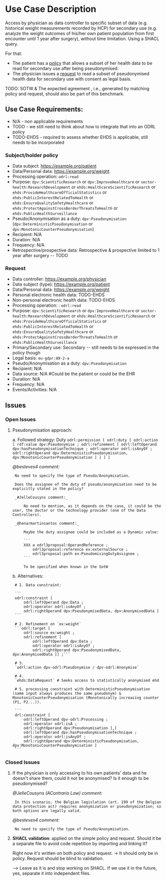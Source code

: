 # Use Case Description

Access by physician as data controller to specific subset of data (e.g. historical weight measurements recorded by HCP) for secondary use (e.g. analyze the weight outcomes of his/her own patient population from first encounter until 1 year after surgery), without time limitation. Using a SHACL query.

For that:
- The patient has a [policy](policy-10.ttl) that allows a subset of her health data to be read for secondary use after being pseudonymised.
- The physician issues a [request](request-10.ttl) to read a subset of pseudonymised health data for secondary use with consent as legal basis.

TODO: SOTW & The expected agreement , i.e., generated by matching policy and request, should also be part of this benchmark.

## Use Case Requirements:

- N/A - non applicable requirements
- TODO - we still need to think about how to integrate that into an ODRL policy
- TODO-EHDS - required to assess whether EHDS is applicable, still needs to be incorporated 

### Subject/holder policy

- Data subject: <https://example.org/patient>
- Data/Personal data: <https://example.org/weight>
- Processing operation: `odrl:read`
- Purpose: `dpv:ScientificResearch` or `dpv:ImproveHealthcare` or `sector-health:ResearchDevelopment` or `ehds:HealthcareScientificResearch` or `ehds:ProvideHealthcareOfficialStatistics` or `ehds:PublicInterestRelatedToHealth` or `ehds:EnsureQualitySafetyHealthcare` or `ehds:ProtectAgainstCrossBorderThreatsToHealth` or `ehds:PublicHealthSurveillance` 
- Pseudo/Anonymisation as a duty: `dpv:Pseudonymisation` (`dpv:DeterministicPseudonymisation` or `dpv:MonotonicCounterPseudonymisation`)
- Recipient: N/A
- Duration: N/A
- Frequency: N/A
- Retrospective/prospective data: Retrospective & prospective limited to 1 year after surgery -- TODO

### Request

- Data controller: <https://example.org/physician>
- Data subject (type): <https://example.org/patient>
- Data/Personal data: <https://example.org/weight>
- Personal electronic health data: TODO-EHDS
- Non-personal electronic health data: TODO-EHDS
- Processing operation: : `odrl:read`
- Purpose: `dpv:ScientificResearch` or `dpv:ImproveHealthcare` or `sector-health:ResearchDevelopment` or `ehds:HealthcareScientificResearch` or `ehds:ProvideHealthcareOfficialStatistics` or `ehds:PublicInterestRelatedToHealth` or `ehds:EnsureQualitySafetyHealthcare` or `ehds:ProtectAgainstCrossBorderThreatsToHealth` or `ehds:PublicHealthSurveillance` 
- Primary/Secondary use: Secondary -- still needs to be expressed in the policy though
- Legal basis: `eu-gdpr:A9-2-a`
- Pseudo/Anonymisation as a duty: `dpv:Pseudonymisation` 
- Recipient: N/A
- Data source: N/A #Could be the patient or could be the EHR
- Duration: N/A
- Frequency: N/A
- Events/Activities: N/A

## Issues
### Open Issues

1. Pseudonymisation approach:

    a. Followed strategy: Duty 
        ```
        odrl:permission [
            odrl:duty [
                odrl:action [
                    rdf:value dpv:Pseudonymise ;
                    odrl:refinement [
                        odrl:leftOperand dpv:hasPseudonymisationTechnique ;
                        odrl:operator odrl:isAnyOf ;
                        odrl:rightOperand dpv:DeterministicPseudonymisation, dpv:MonotonicCounterPseudonymisation ] ] ] ]
        ```

    _@besteves4 comment:_

        No need to specify the type of Pseudo/Anonymisation.

        Does the assignee of the duty of pseudo/anonymisation need to be explicitly stated in the policy?

        _#JelleCousyns comment:_

            No need to mention, as it depends on the case, it could be the user, the doctor or the technology provider (one of the Data Controllers). 

        _@henarmartinsantos comment:_

            Maybe the duty assignee could be included as a Dynamic value: 
            
            ```
            XXX a odrl3proposal:OperandReference ;
                odrl3proposal:reference ex:externalSource ;
                odrl3proposal:path ex:PseudomisingDutyAssignee ;
            ```

            To be specified when known in the SotW
            
    b. Alternatives:
            
        # 1. Data constraint:

        ```
        odrl:constraint [
            odrl:leftOperand dpv:Data ;
            odrl:operator odrl:isAnyOf ;
            odrl:rightOperand dpv:PseudonymisedData, dpv:AnonymisedData ]
        ```

        # 2. Refinement on `ex:weight`
        ```odrl:target [
            odrl:source ex:weight ;
            odrl:refinement [
                odrl:leftOperand dpv:Data ;
                odrl:operator odrl:isAnyOf ;
                odrl:rightOperand dpv:PseudonymisedData, dpv:AnonymisedData ]] ;```

        # 3. 
        `odrl:action dpv-odrl:Pseudonymise / dpv-odrl:Anonymise`

        # 4. 
        `ehds:DataRequest` # Seeks access to statistically anonymised ehd

        # 5. processing constraint with DeterministicPseudonymisation (same input always produces the same pseudonym) & MonotonicCounterPseudonymisation (Monotonically increasing counter (P1, P2...)).

        ```
        drl:constraint [
            odrl:leftOperand dpv-odrl:Processing ;
            odrl:operator odrl:isA ;
            odrl:rightOperand dpv:Pseudonymisation ],[
            odrl:leftOperand dpv:hasPseudonymisationTechnique ;
            odrl:operator odrl:isAnyOf ;
            odrl:rightOperand dpv:DeterministicPseudonymisation, dpv:MonotonicCounterPseudonymisation ]
        ```

### Closed Issues

1. If the physician is only accessing to his own patients' data and he doesn't share them, could it not be anonymised? Is it enough to be pseudonymised?

    _@JelleCousyns (AContrario Law) comment:_

        In this scenario, the Belgian legislation (art. 199 of the Belgian data protection act) requires anonymization or pseudonymization; so both options are legally valid. 
    
    _@besteves4 comment:_

        No need to specify the type of Pseudo/Anonymisation.

2. **SHACL validation**: applied on the simple policy and request. Should it be a separate file to avoid code repetition by importing and linking it?

    Right now it's written on both policy and request. -> It should only be in policy. Request should be blind to validation.

    --> Leave as it is and stop working on SHACL. If we use it in the future, yes, separate it into independent files.
